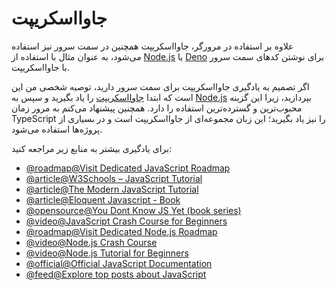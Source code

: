 # جاوااسکریپت

علاوه بر استفاده در مرورگر، جاوااسکریپت همچنین در سمت سرور نیز استفاده می‌شود، به عنوان مثال با استفاده از [Node.js](https://nodejs.org/) یا [Deno](https://deno.land/) برای نوشتن کدهای سمت سرور با جاوااسکریپت.

اگر تصمیم به یادگیری جاوااسکریپت برای سمت سرور دارید، توصیه شخصی من این است که ابتدا [جاوااسکریپت](/javascript) را یاد بگیرید و سپس به [Node.js](/nodejs) بپردازید، زیرا این گزینه محبوب‌ترین و گسترده‌ترین استفاده را دارد. همچنین پیشنهاد می‌کنم به مرور زمان TypeScript را نیز یاد بگیرید؛ این زبان مجموعه‌ای از جاوااسکریپت است و در بسیاری از پروژه‌ها استفاده می‌شود.

برای یادگیری بیشتر به منابع زیر مراجعه کنید:

- [@roadmap@Visit Dedicated JavaScript Roadmap](/javascript)
- [@article@W3Schools – JavaScript Tutorial](https://www.w3schools.com/js/)
- [@article@The Modern JavaScript Tutorial](https://javascript.info/)
- [@article@Eloquent Javascript - Book](https://eloquentjavascript.net/)
- [@opensource@You Dont Know JS Yet (book series)](https://github.com/getify/You-Dont-Know-JS)
- [@video@JavaScript Crash Course for Beginners](https://youtu.be/hdI2bqOjy3c)
- [@roadmap@Visit Dedicated Node.js Roadmap](/nodejs)
- [@video@Node.js Crash Course](https://www.youtube.com/watch?v=fBNz5xF-Kx4)
- [@video@Node.js Tutorial for Beginners](https://www.youtube.com/watch?v=TlB_eWDSMt4)
- [@official@Official JavaScript Documentation](https://www.javascript.com/)
- [@feed@Explore top posts about JavaScript](https://app.daily.dev/tags/javascript?ref=roadmapsh)
